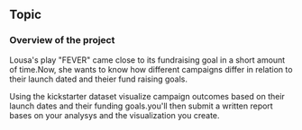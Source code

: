## Topic

### Overview of the project

Lousa's play "FEVER" came close to its fundraising goal in a short amount of time.Now, she wants to know how different campaigns differ in relation to their launch dated and theier fund raising goals.

Using the kickstarter dataset visualize campaign outcomes based on their launch dates and their funding goals.you'll then submit a written report bases on your analysys and the visualization you create.
